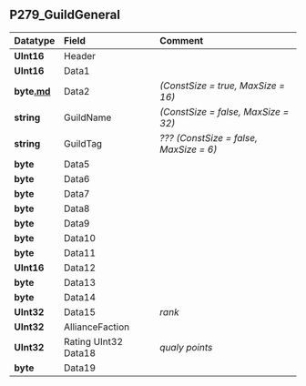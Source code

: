## P279\_GuildGeneral ##
| **Datatype** | **Field** | **Comment** |
|:-------------|:----------|:------------|
| **UInt16**   | Header    |             |
| **UInt16**   | Data1     |             |
| **byte[.md](.md)** | Data2     | _(ConstSize = true, MaxSize = 16)_ |
| **string**   | GuildName | _(ConstSize = false, MaxSize = 32)_ |
| **string**   | GuildTag  | _???_ _(ConstSize = false, MaxSize = 6)_ |
| **byte**     | Data5     |             |
| **byte**     | Data6     |             |
| **byte**     | Data7     |             |
| **byte**     | Data8     |             |
| **byte**     | Data9     |             |
| **byte**     | Data10    |             |
| **byte**     | Data11    |             |
| **UInt16**   | Data12    |             |
| **byte**     | Data13    |             |
| **byte**     | Data14    |             |
| **UInt32**   | Data15    | _rank_      |
| **UInt32**   | AllianceFaction |             |
| **UInt32**   | Rating UInt32 Data18 | _qualy points_  |
| **byte**     | Data19    |             |